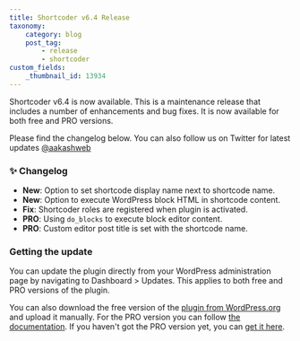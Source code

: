 ```yaml
---
title: Shortcoder v6.4 Release
taxonomy:
    category: blog
    post_tag:
        - release
        - shortcoder
custom_fields:
    _thumbnail_id: 13934
---
```


Shortcoder v6.4 is now available. This is a maintenance release that includes a number of enhancements and bug fixes. It is now available for both free and PRO versions.

Please find the changelog below. You can also follow us on Twitter for latest updates [@aakashweb](https://twitter.com/aakashweb)

### ✨ Changelog
* __New__: Option to set shortcode display name next to shortcode name.
* __New__: Option to execute WordPress block HTML in shortcode content.
* __Fix__: Shortcoder roles are registered when plugin is activated.
* __PRO__: Using `do_blocks` to execute block editor content.
* __PRO__: Custom editor post title is set with the shortcode name.

### Getting the update

You can update the plugin directly from your WordPress administration page by navigating to Dashboard > Updates. This applies to both free and PRO versions of the plugin.

You can also download the free version of the [plugin from WordPress.org](https://wordpress.org/plugins/shortcoder/) and upload it manually. For the PRO version you can follow [the documentation](https://www.aakashweb.com/docs/shortcoder/pro/installation/#downloading-the-plugin). If you haven't got the PRO version yet, you can [get it here](https://www.aakashweb.com/wordpress-plugins/shortcoder/).